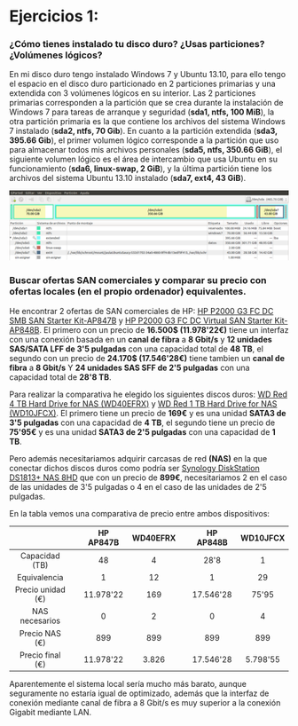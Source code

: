# Ejercicios 1:
### ¿Cómo tienes instalado tu disco duro? ¿Usas particiones? ¿Volúmenes lógicos?

En mi disco duro tengo instalado Windows 7 y Ubuntu 13.10, para ello tengo el espacio en el disco duro particionado en 2 particiones primarias y una extendida con 3 volúmenes lógicos en su interior. Las 2 particiones primarias corresponden a la partición que se crea durante la instalación de Windows 7 para tareas de arranque y seguridad (**sda1, ntfs, 100 MiB**), la otra partición primaria es la que contiene los archivos del sistema Windows 7 instalado (**sda2, ntfs, 70 Gib**). En cuanto a la partición extendida (**sda3, 395.66 Gib**), el primer volumen lógico corresponde a la partición que uso para almacenar todos mis archivos personales (**sda5, ntfs, 350.66 GiB**), el siguiente volumen lógico es el área de intercambio que usa Ubuntu en su funcionamiento (**sda6, linux-swap, 2 GiB**), y la última partición tiene los archivos del sistema Ubuntu 13.10 instalado (**sda7, ext4, 43 GiB**).

![eje01_img01](imagenes/eje01_img01.png)


### Buscar ofertas SAN comerciales y comparar su precio con ofertas locales (en el propio ordenador) equivalentes.

He encontrar 2 ofertas de SAN comerciales de HP: [HP P2000 G3 FC DC SMB SAN Starter Kit-AP847B](http://h71016.www7.hp.com/MiddleFrame.asp?page=config&ProductLineId=450&FamilyId=2569&BaseId=39751&oi=E9CED&BEID=19701&SBLID=) y [HP P2000 G3 FC DC Virtual SAN Starter Kit-AP848B](http://h71016.www7.hp.com/MiddleFrame.asp?page=config&ProductLineId=450&FamilyId=2569&BaseId=39693&oi=E9CED&BEID=19701&SBLID=). El primero con un precio de **16.500$ (11.978'22€)** tiene un interfaz con una conexión basada en un **canal de fibra** a **8 Gbit/s** y **12 unidades SAS/SATA LFF de 3'5 pulgadas** con una capacidad total de **48 TB**, el segundo con un precio de **24.170$ (17.546'28€)** tiene tambien un **canal de fibra** a **8 Gbit/s** Y **24 unidades SAS SFF de 2'5 pulgadas** con una capacidad total de **28'8 TB**.

Para realizar la comparativa he elegido los siguientes discos duros: [WD Red 4 TB Hard Drive for NAS (WD40EFRX)](http://www.pccomponentes.com/wd_nas_red_4tb_sata3.html) y [WD Red 1 TB Hard Drive for NAS (WD10JFCX)](http://www.pccomponentes.com/wd_nas_red_2_5__1tb_sata3.html). El primero tiene un precio de **169€** y es una unidad **SATA3 de 3'5 pulgadas** con una capacidad de **4 TB**, el segundo tiene un precio de **75'95€** y es una unidad **SATA3 de 2'5 pulgadas** con una capacidad de **1 TB**.

Pero además necesitariamos adquirir carcasas de red **(NAS)** en la que conectar dichos discos duros como podría ser [Synology DiskStation DS1813+ NAS 8HD](http://www.pccomponentes.com/synology_diskstation_ds1813__nas_8hd.html) que con un precio de **899€**, necesitariamos 2 en el caso de las unidades de 3'5 pulgadas o 4 en el caso de las unidades de 2'5 pulgadas. 

En la tabla vemos una comparativa de precio entre ambos dispositivos:

|                   |   | HP AP847B | WD40EFRX |   | HP AP848B | WD10JFCX |
|:-----------------:|---|:---------:|:--------:|---|:---------:|:--------:|
|   Capacidad (TB)  |   |     48    |     4    |   |    28'8   |     1    |
|    Equivalencia   |   |     1     |    12    |   |     1     |    29    |
| Precio unidad (€) |   | 11.978'22 |    169   |   | 17.546'28 |   75'95  |
|   NAS necesarios  |   |     0     |     2    |   |     0     |     4    |
|   Precio NAS (€)  |   |    899    |    899   |   |    899    |    899   |
|  Precio final (€) |   | 11.978'22 |   3.826  |   | 17.546'28 | 5.798'55 |

Aparentemente el sistema local sería mucho más barato, aunque seguramente no estaría igual de optimizado, además que la interfaz de conexión mediante canal de fibra a 8 Gbit/s es muy superior a la conexión Gigabit mediante LAN.
